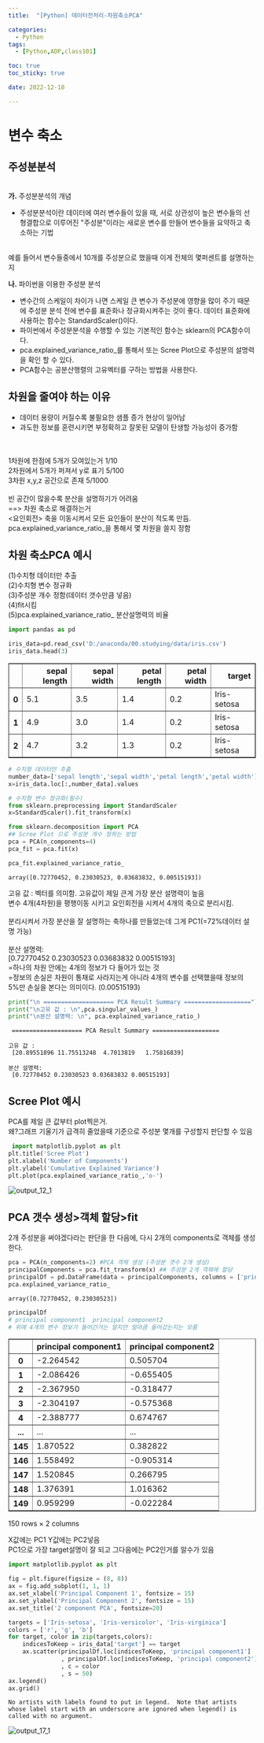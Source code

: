 ```yaml
---
title:  "[Python] 데이터전처리-차원축소PCA" 

categories:
  - Python
tags:
  - [Python,ADP,class101]

toc: true
toc_sticky: true

date: 2022-12-10

---
```


#  변수 축소 
## 주성분분석
<br>
<b>가.</b> 주성분분석의 개념<br>

* 주성분분석이란 데이터에 여러 변수들이 있을 때, 서로 상관성이 높은 변수들의 선형결합으로 이루어진 "주성분"이라는 새로운 변수를 만들어 변수들을 요약하고 축소하는 기법 
<br>
예를 들어서 변수들중에서 10개를 주성분으로 했을때 이게 전체의 몇퍼센트를 설명하는지 
<br>

<b>나.</b>  파이썬을 이용한 주성분 분석
* 변수간의 스케일이 차이가 나면 스케일 큰 변수가 주성분에 영향을 많이 주기 때문에 주성분 분석 전에 변수를 표준화나 
  정규화시켜주는 것이 좋다. 데이터 표준화에 사용하는 함수는 StandardScaler()이다. 
* 파이썬에서 주성분분석을 수행할 수 있는 기본적인 함수는 sklearn의 PCA함수이다. 
* pca.explained_variance_ratio_를 통해서 또는 Scree Plot으로 주성분의 설명력을 확인 할 수 있다. 
* PCA함수는 공분산행렬의 고유벡터를 구하는 방법을 사용한다. 

## 차원을 줄여야 하는 이유 
* 데이터 용량이 커질수록 불필요한 샘플 증가 현상이 일어남 
* 과도한 정보를 훈련시키면 부정확하고 잘못된 모델이 탄생할 가능성이 증가함 
<br>
<br>
1차원에 한점에 5개가 모여있는거 1/10 <br>
2차원에서 5개가 퍼져서 y로 표기 5/100<br>
3차원 x,y,z 공간으로 존재 5/1000
<br>
<br>
빈 공간이 많을수록 분산을 설명하기가 어려움<br>
==> 차원 축소로 해결하는거 <br> 
<요인회전> 축을 이동시켜서 모든 요인들이 분산이 적도록 만듬. <br>
pca.explained_variance_ratio_을 통해서 몇 차원을 쓸지 정함 

## 차원 축소PCA 예시 


(1)수치형 데이터만 추출<br>
(2)수치형 변수 정규화<br>
(3)주성분 개수 정함(데이터 갯수만큼 넣음)<br>
(4)fit시킴 <br>
(5)pca.explained_variance_ratio_ 분산설명력의 비율<br>


```python
import pandas as pd
```


```python
iris_data=pd.read_csv('D:/anaconda/00.studying/data/iris.csv')
iris_data.head(3)
```




<div>
<style scoped>
    .dataframe tbody tr th:only-of-type {
        vertical-align: middle;
    }

    .dataframe tbody tr th {
        vertical-align: top;
    }

    .dataframe thead th {
        text-align: right;
    }
</style>
<table border="1" class="dataframe">
  <thead>
    <tr style="text-align: right;">
      <th></th>
      <th>sepal length</th>
      <th>sepal width</th>
      <th>petal length</th>
      <th>petal width</th>
      <th>target</th>
    </tr>
  </thead>
  <tbody>
    <tr>
      <th>0</th>
      <td>5.1</td>
      <td>3.5</td>
      <td>1.4</td>
      <td>0.2</td>
      <td>Iris-setosa</td>
    </tr>
    <tr>
      <th>1</th>
      <td>4.9</td>
      <td>3.0</td>
      <td>1.4</td>
      <td>0.2</td>
      <td>Iris-setosa</td>
    </tr>
    <tr>
      <th>2</th>
      <td>4.7</td>
      <td>3.2</td>
      <td>1.3</td>
      <td>0.2</td>
      <td>Iris-setosa</td>
    </tr>
  </tbody>
</table>
</div>




```python
# 수치형 데이터만 추출
number_data=['sepal length','sepal width','petal length','petal width']
x=iris_data.loc[:,number_data].values
```


```python
# 수치형 변수 정규화(필수)
from sklearn.preprocessing import StandardScaler
x=StandardScaler().fit_transform(x)
```


```python
from sklearn.decomposition import PCA
## Scree Plot 으로 주성분 개수 정하는 방법 
pca = PCA(n_components=4)
pca_fit = pca.fit(x)
```


```python
pca_fit.explained_variance_ratio_
```




    array([0.72770452, 0.23030523, 0.03683832, 0.00515193])





고유 값 : 벡터를 의미함. 고유값이 제일 큰게 가장 분산 설명력이 높음 <br>
변수 4개(4차원)을 평행이동 시키고 요인회전을 시켜서 4개의 축으로 분리시킴.<br>
<br>
분리시켜서 가장 분산을 잘 설명하는 축하나를 만들었는데 그게 PC1(=72%데이터 설명 가능)<br>
<br>
분산 설명력: <br>
 [0.72770452 0.23030523 0.03683832 0.00515193]<br>
 =하나의 차원 안에는 4개의 정보가 다 들어가 있는 것<br>
 =정보의 손실은 차원이 통채로 사라지는게 아니라 4개의 변수를 선택했을때 정보의 5%만 손실을 본다는 의미이다. (0.00515193)
 
 


```python
print("\n ==================== PCA Result Summary ===================")
print("\n고유 값 : \n",pca.singular_values_)
print("\n분산 설명력: \n", pca.explained_variance_ratio_)
```

    
     ==================== PCA Result Summary ===================
    
    고유 값 : 
     [20.89551896 11.75513248  4.7013819   1.75816839]
    
    분산 설명력: 
     [0.72770452 0.23030523 0.03683832 0.00515193]
    

## Scree Plot 예시
PCA를 제일 큰 값부터 plot찍은거. <br>
왜?그래프 기울기가 급격히 줄었을때 기준으로 주성분 몇개를 구성할지 판단할 수 있음 <br>


```python
 import matplotlib.pyplot as plt
plt.title('Scree Plot')
plt.xlabel('Number of Components')
plt.ylabel('Cumulative Explained Variance')
plt.plot(pca.explained_variance_ratio_,'o-')
```

![output_12_1](https://user-images.githubusercontent.com/88616282/206830920-154f7867-997d-4428-b812-d333e64206c7.png)



## PCA 갯수 생성>객체 할당>fit
2개 주성분을 써야겠다라는 판단을 한 다음에, 다시 2개의 components로 객체를 생성한다. 


```python
pca = PCA(n_components=2) #PCA 객체 생성 (주성분 갯수 2개 생성)
principalComponents = pca.fit_transform(x) ## 주성분 2개 객체에 할당 
principalDf = pd.DataFrame(data = principalComponents, columns = ['principal component1', 'principal component2']) 
pca.explained_variance_ratio_
```




    array([0.72770452, 0.23030523])




```python
principalDf
# principal component1	principal component2
# 위에 4개의 변수 정보가 들어간거는 알지만 얼마큼 들어갔는지는 모름
```




<div>
<style scoped>
    .dataframe tbody tr th:only-of-type {
        vertical-align: middle;
    }

    .dataframe tbody tr th {
        vertical-align: top;
    }

    .dataframe thead th {
        text-align: right;
    }
</style>
<table border="1" class="dataframe">
  <thead>
    <tr style="text-align: right;">
      <th></th>
      <th>principal component1</th>
      <th>principal component2</th>
    </tr>
  </thead>
  <tbody>
    <tr>
      <th>0</th>
      <td>-2.264542</td>
      <td>0.505704</td>
    </tr>
    <tr>
      <th>1</th>
      <td>-2.086426</td>
      <td>-0.655405</td>
    </tr>
    <tr>
      <th>2</th>
      <td>-2.367950</td>
      <td>-0.318477</td>
    </tr>
    <tr>
      <th>3</th>
      <td>-2.304197</td>
      <td>-0.575368</td>
    </tr>
    <tr>
      <th>4</th>
      <td>-2.388777</td>
      <td>0.674767</td>
    </tr>
    <tr>
      <th>...</th>
      <td>...</td>
      <td>...</td>
    </tr>
    <tr>
      <th>145</th>
      <td>1.870522</td>
      <td>0.382822</td>
    </tr>
    <tr>
      <th>146</th>
      <td>1.558492</td>
      <td>-0.905314</td>
    </tr>
    <tr>
      <th>147</th>
      <td>1.520845</td>
      <td>0.266795</td>
    </tr>
    <tr>
      <th>148</th>
      <td>1.376391</td>
      <td>1.016362</td>
    </tr>
    <tr>
      <th>149</th>
      <td>0.959299</td>
      <td>-0.022284</td>
    </tr>
  </tbody>
</table>
<p>150 rows × 2 columns</p>
</div>



X값에는 PC1 Y값에는 PC2넣음 <br>
PC1으로 가장 target설명이 잘 되고 그다음에는 PC2인거를 알수가 있음 


```python
import matplotlib.pyplot as plt

fig = plt.figure(figsize = (8, 8))
ax = fig.add_subplot(1, 1, 1)
ax.set_xlabel('Principal Component 1', fontsize = 15)
ax.set_ylabel('Principal Component 2', fontsize = 15)
ax.set_title('2 component PCA', fontsize=20)

targets = ['Iris-setosa', 'Iris-versicolor', 'Iris-virginica']
colors = ['r', 'g', 'b']
for target, color in zip(targets,colors):
    indicesToKeep = iris_data['target'] == target
    ax.scatter(principalDf.loc[indicesToKeep, 'principal component1']
               , principalDf.loc[indicesToKeep, 'principal component2']
               , c = color
               , s = 50)
ax.legend()
ax.grid()
```

    No artists with labels found to put in legend.  Note that artists whose label start with an underscore are ignored when legend() is called with no argument.
    


![output_17_1](https://user-images.githubusercontent.com/88616282/206830924-e98eca9a-7cc5-4bb2-bda5-cd258d4183a8.png)

